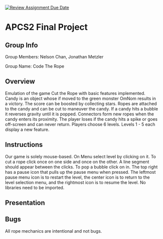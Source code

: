[![Review Assignment Due Date](https://classroom.github.com/assets/deadline-readme-button-24ddc0f5d75046c5622901739e7c5dd533143b0c8e959d652212380cedb1ea36.svg)](https://classroom.github.com/a/syDSSnTt)
# APCS2 Final Project
## Group Info
Group Members: Nelson Chan, Jonathan Metzler

Group Name: Code The Rope
## Overview
Emulation of the game Cut the Rope with basic features implemented. Candy is an object whose if moved to the green monster OmNom results in a victory. The score can be boosted by collecting stars. Ropes are attached to the candy and can be cut to maneuver the candy. If a candy hits a bubble it reverses gravity until it is popped. Connectors form new ropes when the candy enters its proximity. The player loses if the candy hits a spike or goes off-screen and can never return. Players choose 6 levels. Levels 1 - 5 each display a new feature.
## Instructions
Our game is solely mouse-based. On Menu select level by clicking on it. To cut a rope click once on one side and once on the other. A line segment should appear between the clicks. To pop a bubble click on in. The top right has a pause icon that pulls up the pause menu when pressed. The leftmost pause menu icon is to restart the level, the center icon is to return to the level selection menu, and the rightmost icon is to resume the level.
No libraries need to be imported.
## Presentation
## Bugs
All rope mechanics are intentional and not bugs.

